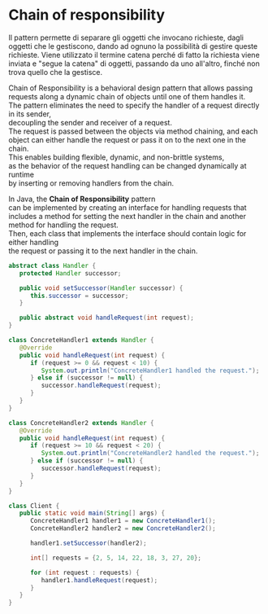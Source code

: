 # Chain of responsibility

>
Il pattern permette di separare gli oggetti che invocano richieste, dagli oggetti che le gestiscono, dando ad ognuno la possibilità di gestire queste richieste. Viene utilizzato il termine catena perché di fatto la richiesta viene inviata e "segue la catena" di oggetti, passando da uno all'altro, finché non trova quello che la gestisce.
>


Chain of Responsibility is a behavioral design pattern that allows passing requests along a dynamic chain of objects until one of them handles it.<br> 
The pattern eliminates the need to specify the handler of a request directly in its sender,<br>
decoupling the sender and receiver of a request.<br>
The request is passed between the objects via method chaining, and each object can either handle the request or pass it on to the next one in the chain.<br>
This enables building flexible, dynamic, and non-brittle systems,<br>
as the behavior of the request handling can be changed dynamically at runtime<br>
by inserting or removing handlers from the chain.

In Java, the **Chain of Responsibility** pattern<br>
can be implemented by creating an interface for handling requests that includes a method 
for setting the next handler in the chain and another method for handling the request.<br>
Then, each class that implements the interface should contain logic for either handling<br>
the request or passing it to the next handler in the chain.

```Java
abstract class Handler {
   protected Handler successor;

   public void setSuccessor(Handler successor) {
      this.successor = successor;
   }

   public abstract void handleRequest(int request);
}

class ConcreteHandler1 extends Handler {
   @Override
   public void handleRequest(int request) {
      if (request >= 0 && request < 10) {
         System.out.println("ConcreteHandler1 handled the request.");
      } else if (successor != null) {
         successor.handleRequest(request);
      }
   }
}

class ConcreteHandler2 extends Handler {
   @Override
   public void handleRequest(int request) {
      if (request >= 10 && request < 20) {
         System.out.println("ConcreteHandler2 handled the request.");
      } else if (successor != null) {
         successor.handleRequest(request);
      }
   }
}

class Client {
   public static void main(String[] args) {
      ConcreteHandler1 handler1 = new ConcreteHandler1();
      ConcreteHandler2 handler2 = new ConcreteHandler2();

      handler1.setSuccessor(handler2);

      int[] requests = {2, 5, 14, 22, 18, 3, 27, 20};

      for (int request : requests) {
         handler1.handleRequest(request);
      }
   }
}
```